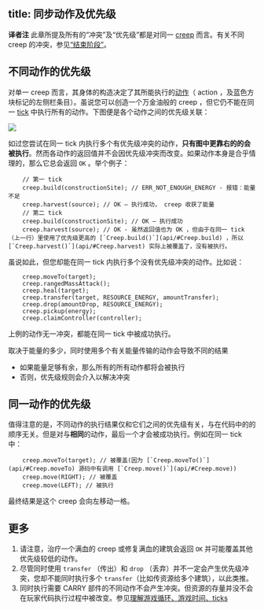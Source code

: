 title: 同步动作及优先级
---

**译者注** 此章所提及所有的“冲突”及“优先级”都是对同一 [creep](/creeps.html) 而言。有关不同 creep 的冲突，参见[“结束阶段”](/game-loop.html)。

## 不同动作的优先级

对单一 creep 而言，其身体的构造决定了其所能执行的[动作](api/#Creep)（ action ，及蓝色方块标记的左侧栏条目）。虽说您可以创造一个万金油般的 creep ，但它仍不能在同一 [tick](/game-loop.html) 中执行所有的动作。下图便是各个动作之间的优先级关联：

![](img/action-priorities.png)

如过您尝试在同一 tick 内执行多个有优先级冲突的动作，**只有图中更靠右的的会被执行**。然而各动作的返回值并不会因优先级冲突而改变。如果动作本身是合乎情理的，那么它总会返回 `OK` 。举个例子：

        // 第一 tick
        creep.build(constructionSite); // ERR_NOT_ENOUGH_ENERGY - 报错：能量不足
        creep.harvest(source); // OK – 执行成功， creep 收获了能量
        // 第二 tick
        creep.build(constructionSite); // OK – 执行成功
        creep.harvest(source); // OK - 虽然返回值也为 OK ，但由于在同一 tick （上一行）里使用了优先级更高的 [`Creep.build()`](api/#Creep.build) ，所以 [`Creep.harvest()`](api/#Creep.harvest) 实际上被覆盖了，没有被执行。

虽说如此，但您却能在同一 tick 内执行多个没有优先级冲突的动作。比如说：

        creep.moveTo(target);
        creep.rangedMassAttack();
        creep.heal(target);
        creep.transfer(target, RESOURCE_ENERGY, amountTransfer);
        creep.drop(amountDrop, RESOURCE_ENERGY);
        creep.pickup(energy);
        creep.claimController(controller);

上例的动作无一冲突，都能在同一 tick 中被成功执行。

取决于能量的多少，同时使用多个有关能量传输的动作会导致不同的结果

*   如果能量足够有余，那么所有的所有动作都将会被执行
*   否则，优先级规则会介入以解决冲突

## 同一动作的优先级

值得注意的是，不同动作的执行结果仅和它们之间的优先级有关，与在代码中的的顺序无关。但是对与**相同**的动作，最后一个才会被成功执行。例如在同一 tick 中：

        creep.moveTo(target); // 被覆盖(因为 [`Creep.moveTo()`](api/#Creep.moveTo) 源码中有调用 [`Creep.move()`](api/#Creep.move))
        creep.move(RIGHT); // 被覆盖
        creep.move(LEFT); // 被执行

最终结果是这个 creep 会向左移动一格。

## 更多

1.  请注意，治疗一个满血的 creep 或修复满血的建筑会返回 `OK` 并可能覆盖其他优先级较低的动作。
2.  尽管同时使用 `transfer` （传出）和 `drop` （丢弃）并不一定会产生优先级冲突，您却不能同时执行多个 `transfer`（比如传资源给多个建筑），以此类推。
3.  同时执行需要 CARRY 部件的不同动作不会产生冲突。但资源的存量并没不会在玩家代码执行过程中被改变。参见[理解游戏循环、游戏时间、ticks](/game-loop.html)
